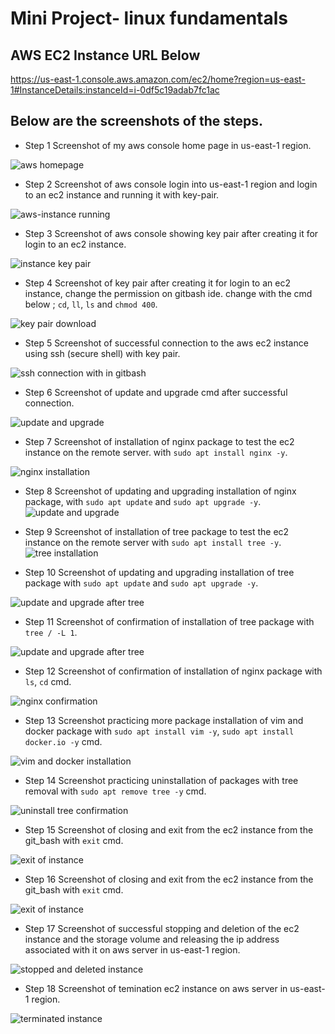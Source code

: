 #   Mini Project- linux fundamentals


## AWS EC2 Instance URL Below

https://us-east-1.console.aws.amazon.com/ec2/home?region=us-east-1#InstanceDetails:instanceId=i-0df5c19adab7fc1ac

## Below are the screenshots of the steps.




- Step 1 
Screenshot of my aws console home page in us-east-1 region.

![aws homepage](img/step1-home-page-aws.jpg)



- Step 2 
Screenshot of aws console login into us-east-1  region and login to an ec2 instance and running it with key-pair.

![aws-instance running](img/step2-running-aws-instance.jpg)



- Step 3
Screenshot of aws console showing key pair after creating it for login to an ec2 instance.

![instance key pair](img/step3-key-pair-and-connection.jpg)



- Step 4
Screenshot of key pair after creating it for login to an ec2 instance, change the permission on gitbash ide. change with the cmd below ; `cd`, `ll`, `ls` and `chmod 400`. 

![key pair download](img/step4-key-download-change-perm.jpg)



- Step 5
Screenshot of successful connection to the aws ec2 instance using ssh (secure shell) with key pair.

![ssh connection with in gitbash](img/step5-connecting-with-ssh-on-git_bash.jpg)



- Step 6
Screenshot of update and upgrade cmd after successful connection.

![update and upgrade](img/step6-ls-ll-pwd-updateCmd.jpg)



- Step 7
Screenshot of installation of nginx package to test the ec2 instance on the remote server. with `sudo apt install nginx -y`.

![nginx installation](img/step7-installation-of-nginx.jpg)


- Step 8
Screenshot of updating and upgrading installation of nginx package, with `sudo apt update` and `sudo apt upgrade -y`.
![update and upgrade](img/step8-upgradeCmd.jpg)


- Step 9
Screenshot of installation of tree package to test the ec2 instance on the remote server with `sudo apt install tree -y`.
![tree installation](img/step9-installation-of-tree.jpg)


- Step 10
Screenshot of updating and upgrading installation of tree package with `sudo apt update` and `sudo apt upgrade -y`.

![update and upgrade after tree](img/step10-upgrade-after-treeCmd.jpg)


- Step 11
Screenshot of confirmation of installation of tree package with `tree / -L 1`.

![update and upgrade after tree](img/step11-confirmation-of-tree-installation.jpg)



- Step 12
Screenshot of confirmation of installation of nginx package with `ls`, `cd` cmd.

![nginx confirmation](img/step12-confirmation-of-nginx-installation.jpg)



- Step 13
Screenshot practicing more package installation of vim and docker package with `sudo apt install vim -y`, `sudo apt install docker.io -y` cmd.

![vim and docker installation](img/step13-practice-installation-of-vim-and-docker.jpg)



- Step 14
Screenshot practicing uninstallation of packages with tree removal with `sudo apt remove tree -y` cmd.

![uninstall tree confirmation](img/step14-tree-removal-and-confirmation-Cmd.jpg)



- Step 15
Screenshot of closing and exit from the ec2 instance from the git_bash with `exit` cmd.

![exit of instance](img/step15-close-and-exit-aws-frm-git_bash.jpg)



- Step 16
Screenshot of closing and exit from the ec2 instance from the git_bash with `exit` cmd.

![exit of instance](img/step15-close-and-exit-aws-frm-git_bash.jpg)



- Step 17
Screenshot of successful stopping and deletion of the ec2 instance and the storage volume and releasing the ip address associated with it on aws server in us-east-1 region.

![stopped and deleted instance](img/step17-successful-stopping-and-deletion-of-instance-on-aws.jpg)



- Step 18
Screenshot of temination ec2 instance on aws server in us-east-1 region.

![terminated instance](img/step18-termination-successful.jpg)